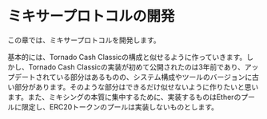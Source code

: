 # ミキサープロトコルの開発

この章では、ミキサープロトコルを開発します。

基本的には、Tornado Cash Classicの構成と似せるように作っていきます。しかし、Tornado Cash Classicの実装が初めて公開されたのは3年前であり、アップデートされている部分はあるものの、システム構成やツールのバージョンに古い部分があります。そのような部分はできるだけ似せないように作りたいと思います。また、ミキシングの本質に集中するために、実装するものはEtherのプールに限定し、ERC20トークンのプールは実装しないものとします。
